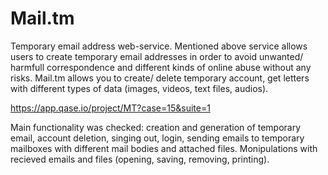 # Mail.tm
Temporary email address web-service.
Mentioned above service allows users to create temporary email addresses in order to avoid unwanted/ harmfull correspondence and different kinds of online abuse without any risks.
Mail.tm allows you to create/ delete temporary account, get letters with different types of data (images, videos, text files, audios).

https://app.qase.io/project/MT?case=15&suite=1 

Main functionality was checked: creation and generation of temporary email, account deletion, singing out, login, sending emails to temporary mailboxes with different mail bodies and attached files. Monipulations with recieved emails and files (opening, saving, removing, printing).  
